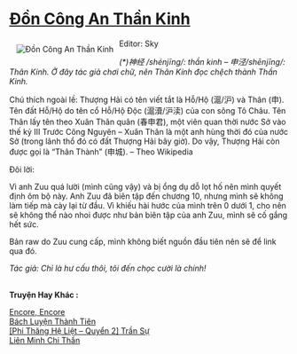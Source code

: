 <a href="https://utruyen.com/don-cong-an-than-kinh/19391/" title="Đồn Công An Thần Kinh"><h1>Đồn Công An Thần Kinh</h1></a><div style="display:table"><img align="right" style="float: left; padding: 10px;" src="https://utruyen.com/images/story/200x260/don-cong-an-than-kinh.jpg" alt="Đồn Công An Thần Kinh">Editor: Sky<p></p><em>(*)神经 /shénjīng/: thần kinh – 申泾​/shēnjīng/: Thân Kính. Ở đây tác giả chơi chữ, nên Thân Kính đọc chệch thành Thần Kinh.</em><p></p>Chú thích ngoài lề: Thượng Hải có tên viết tắt là Hỗ/Hộ (滬/沪) và Thân (申). Tên đất Hỗ/Hộ do tên cổ Hỗ/Hộ Độc (滬瀆/沪渎) của con sông Tô Châu. Tên Thân lấy tên theo Xuân Thân quân (春申君), một viên quan thời nước Sở vào thế kỷ III Trước Công Nguyên – Xuân Thân là một anh hùng thời đó của nước Sở (trong lãnh thổ đó có đất Thượng Hải bây giờ). Do vậy, Thượng Hải còn được gọi là “Thân Thành” (申城). – Theo Wikipedia<p></p>Đôi lời:<p></p>Vì anh Zuu quá lười (mình cũng vậy) và bị ổng dụ dỗ lọt hố nên mình quyết định ôm bộ này. Anh Zuu đã biên tập đến chương 10, nhưng mình sẽ không làm tiếp mà cày lại từ đầu. Vì khiếu hài hước của mình trên 0 dưới 1, cho nên sẽ không thể nào nhoi được như bản biên tập của anh Zuu, mình sẽ cố gắng hết sức.<p></p>Bản raw do Zuu cung cấp, mình không biết nguồn đầu tiên nên sẽ để link qua đó.<p></p><em>Tác giả: Chỉ là hư cấu thôi, tôi đến chọc cười là chính!</em></div><p><br><b>Truyện Hay Khác :</b></p><a href="https://utruyen.com/encore-encore/19390/" alt="Encore, Encore">Encore, Encore</a><br/><a href="https://truyenhot2020.wordpress.com/2019/12/11/bach-luyen-thanh-tien/" alt="Bách Luyện Thành Tiên">Bách Luyện Thành Tiên</a><br/><a href="https://github.com/quanluxury/ngontinh_sac/tree/master/truyenhay/22004/" alt="[Phi Thăng Hệ Liệt – Quyển 2] Trần Sự">[Phi Thăng Hệ Liệt – Quyển 2] Trần Sự</a><br/><a href="https://github.com/quanluxury/truyenhot/tree/master/truyenhay/13803/" alt="Liên Minh Chi Thần">Liên Minh Chi Thần</a><br/>